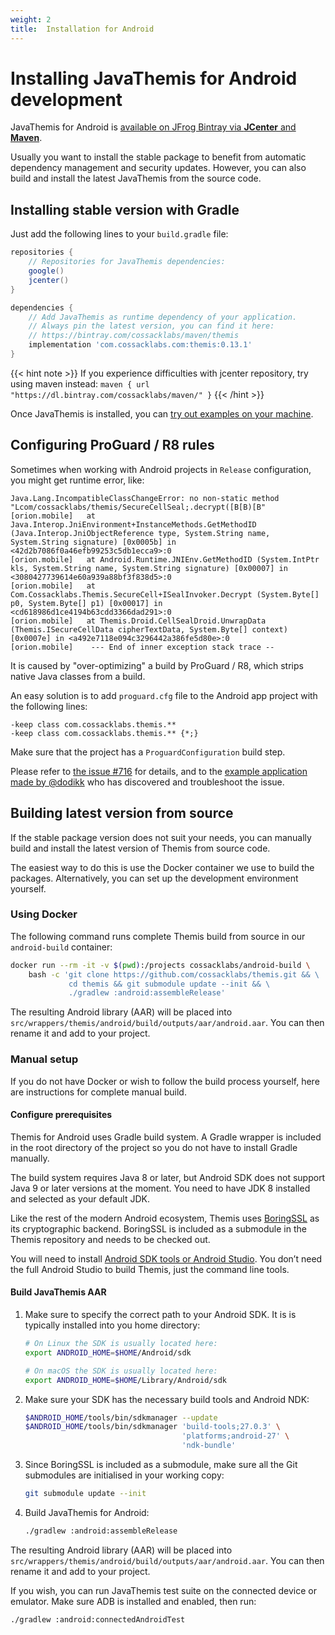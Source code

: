 ```yaml
---
weight: 2
title:  Installation for Android
---
```


# Installing JavaThemis for Android development

JavaThemis for Android is [available on JFrog Bintray via **JCenter** and **Maven**](https://bintray.com/cossacklabs/maven/themis).

Usually you want to install the stable package to benefit from automatic dependency management and security updates.
However, you can also build and install the latest JavaThemis from the source code.

## Installing stable version with Gradle

Just add the following lines to your `build.gradle` file:

```groovy
repositories {
    // Repositories for JavaThemis dependencies:
    google()
    jcenter()
}

dependencies {
    // Add JavaThemis as runtime dependency of your application.
    // Always pin the latest version, you can find it here:
    // https://bintray.com/cossacklabs/maven/themis
    implementation 'com.cossacklabs.com:themis:0.13.1'
}
```

{{< hint note >}}
If you experience difficulties with jcenter repository, try using maven instead: `maven { url "https://dl.bintray.com/cossacklabs/maven/" }`
{{< /hint >}}

Once JavaThemis is installed, you can [try out examples on your machine](../examples/).


## Configuring ProGuard / R8 rules

Sometimes when working with Android projects in `Release` configuration, you might get runtime error, like:

```
Java.Lang.IncompatibleClassChangeError: no non-static method "Lcom/cossacklabs/themis/SecureCellSeal;.decrypt([B[B)[B"
[orion.mobile]   at Java.Interop.JniEnvironment+InstanceMethods.GetMethodID (Java.Interop.JniObjectReference type, System.String name, System.String signature) [0x0005b] in <42d2b7086f0a46efb99253c5db1ecca9>:0 
[orion.mobile]   at Android.Runtime.JNIEnv.GetMethodID (System.IntPtr kls, System.String name, System.String signature) [0x00007] in <3080427739614e60a939a88bf3f838d5>:0 
[orion.mobile]   at Com.Cossacklabs.Themis.SecureCell+ISealInvoker.Decrypt (System.Byte[] p0, System.Byte[] p1) [0x00017] in <cd618986d1ce4194b63cdd3366dad291>:0 
[orion.mobile]   at Themis.Droid.CellSealDroid.UnwrapData (Themis.ISecureCellData cipherTextData, System.Byte[] context) [0x0007e] in <a492e7118e094c3296442a386fe5d80e>:0 
[orion.mobile]    --- End of inner exception stack trace --
```

It is caused by "over-optimizing" a build by ProGuard / R8, which strips native Java classes from a build. 

An easy solution is to add `proguard.cfg` file to the Android app project with the following lines:

```
-keep class com.cossacklabs.themis.**
-keep class com.cossacklabs.themis.** {*;}
```

Make sure that the project has a `ProguardConfiguration` build step.

Please refer to [the issue #716](https://github.com/cossacklabs/themis/issues/716) for details, and to the [example application made by @dodikk](https://github.com/dodikk/themis-xamarin-prototype/pull/10) who has discovered and troubleshoot the issue.

## Building latest version from source

If the stable package version does not suit your needs,
you can manually build and install the latest version of Themis from source code.

The easiest way to do this is use the Docker container we use to build the packages.
Alternatively, you can set up the development environment yourself.

### Using Docker

The following command runs complete Themis build from source in our `android-build` container:

```bash
docker run --rm -it -v $(pwd):/projects cossacklabs/android-build \
    bash -c 'git clone https://github.com/cossacklabs/themis.git && \
             cd themis && git submodule update --init && \
             ./gradlew :android:assembleRelease'
```

The resulting Android library (AAR) will be placed into
`src/wrappers/themis/android/build/outputs/aar/android.aar`.
You can then rename it and add to your project.

### Manual setup

If you do not have Docker or wish to follow the build process yourself,
here are instructions for complete manual build.

#### Configure prerequisites

Themis for Android uses Gradle build system.
A Gradle wrapper is included in the root directory of the project
so you do not have to install Gradle manually.

The build system requires Java 8 or later,
but Android SDK does not support Java 9 or later versions at the moment.
You need to have JDK 8 installed and selected as your default JDK.

Like the rest of the modern Android ecosystem,
Themis uses [BoringSSL](https://boringssl.googlesource.com/boringssl/) as its cryptographic backend.
BoringSSL is included as a submodule in the Themis repository
and needs to be checked out.

You will need to install [Android SDK tools or Android Studio](https://developer.android.com/studio/index.html).
You don’t need the full Android Studio to build Themis, just the command line tools.

#### Build JavaThemis AAR

 1. Make sure to specify the correct path to your Android SDK.
    It is is typically installed into you home directory:

    ```bash
    # On Linux the SDK is usually located here:
    export ANDROID_HOME=$HOME/Android/sdk

    # On macOS the SDK is usually located here:
    export ANDROID_HOME=$HOME/Library/Android/sdk
    ```

 2. Make sure your SDK has the necessary build tools and Android NDK:

    ```bash
    $ANDROID_HOME/tools/bin/sdkmanager --update
    $ANDROID_HOME/tools/bin/sdkmanager 'build-tools;27.0.3' \
                                       'platforms;android-27' \
                                       'ndk-bundle'
    ```

 3. Since BoringSSL is included as a submodule,
    make sure all the Git submodules are initialised in your working copy:

    ```bash
    git submodule update --init
    ```

 4. Build JavaThemis for Android:

    ```bash
    ./gradlew :android:assembleRelease
    ```

   The resulting Android library (AAR) will be placed into
   `src/wrappers/themis/android/build/outputs/aar/android.aar`.
   You can then rename it and add to your project.

If you wish, you can run JavaThemis test suite on the connected device or emulator.
Make sure ADB is installed and enabled, then run:

```bash
./gradlew :android:connectedAndroidTest
```
